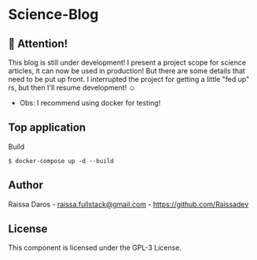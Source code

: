 # Science-Blog

## :stop_sign: Attention!

This blog is still under development!
I present a project scope for science articles, it can now be used in production! But there are some details that need to be put up front.
I interrupted the project for getting a little "fed up" rs, but then I'll resume development! ☺️

- Obs: I recommend using docker for testing!


## Top application
Build
```
$ docker-compose up -d --build
```

## Author
Raissa Daros - raissa.fullstack@gmail.com - https://github.com/Raissadev

## License
This component is licensed under the GPL-3 License.

